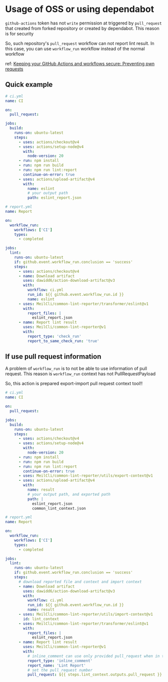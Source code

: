 # Usage of OSS or using dependabot
`github-actions` token has not `write` permission at triggered by `pull_request` that created from forked repository or created by dependabot. This reason is for security

So, such repository's `pull_request` workflow can not report lint result. In this case, you can use `workflow_run` workflow instead of the normal workflow

ref: [Keeping your GitHub Actions and workflows secure: Preventing pwn requests](https://securitylab.github.com/research/github-actions-preventing-pwn-requests/)

## Quick example
```yml
# ci.yml
name: CI

on:
  pull_request:

jobs:
  build:
    runs-on: ubuntu-latest
    steps:
      - uses: actions/checkout@v4
      - uses: actions/setup-node@v4
        with:
          node-version: 20
      - run: npm install
      - run: npm run build
      - run: npm run lint:report
        continue-on-error: true
      - uses: actions/upload-artifact@v4
        with:
          name: eslint
          # your output path
          path: eslint_report.json
```
```yml
# report.yml
name: Report

on:
  workflow_run:
    workflows: ['CI']
    types:
      - completed

jobs:
  lint:
    runs-on: ubuntu-latest
    if: github.event.workflow_run.conclusion == 'success'
    steps:
      - uses: actions/checkout@v4
      - name: Download artifact
        uses: dawidd6/action-download-artifact@v3
        with:
          workflow: ci.yml
          run_id: ${{ github.event.workflow_run.id }}
          name: eslint
      - uses: MeilCli/common-lint-reporter/transformer/eslint@v1
        with:
          report_files: |
            eslint_report.json
      - name: Report lint result
        uses: MeilCli/common-lint-reporter@v1
        with:
          report_type: 'check_run'
          report_to_same_check_run: 'true'
```

## If use pull request information
A problem of `workflow_run` is to not be able to use information of pull request. This reason is `workflow_run` context has not PullRequestPayload

So, this action is prepared export-import pull request context tool!!

```yml
# ci.yml
name: CI

on:
  pull_request:

jobs:
  build:
    runs-on: ubuntu-latest
    steps:
      - uses: actions/checkout@v4
      - uses: actions/setup-node@v4
        with:
          node-version: 20
      - run: npm install
      - run: npm run build
      - run: npm run lint:report
        continue-on-error: true
      - uses: MeilCli/common-lint-reporter/utils/export-context@v1
      - uses: actions/upload-artifact@v4
        with:
          name: result
          # your output path, and exported path
          path: |
            eslint_report.json
            common_lint_context.json
```
```yml
# report.yml
name: Report

on:
  workflow_run:
    workflows: ['CI']
    types:
      - completed

jobs:
  lint:
    runs-on: ubuntu-latest
    if: github.event.workflow_run.conclusion == 'success'
    steps:
      # download reported file and context and import context
      - name: Download artifact
        uses: dawidd6/action-download-artifact@v3
        with:
          workflow: ci.yml
          run_id: ${{ github.event.workflow_run.id }}
          name: result
      - uses: MeilCli/common-lint-reporter/utils/import-context@v1
        id: lint_context
      - uses: MeilCli/common-lint-reporter/transformer/eslint@v1
        with:
          report_files: |
            eslint_report.json
      - name: Report lint result
        uses: MeilCli/common-lint-reporter@v1
        with:
          # inline_comment can use only provided pull_request when in this situation
          report_type: 'inline_comment'
          report_name: 'Lint Report'
          # set the pull_request number
          pull_request: ${{ steps.lint_context.outputs.pull_request }}
```